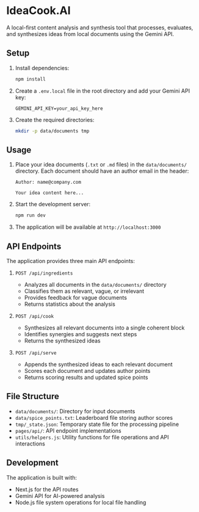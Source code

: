 # IdeaCook.AI

A local-first content analysis and synthesis tool that processes, evaluates, and synthesizes ideas from local documents using the Gemini API.

## Setup

1. Install dependencies:
   ```bash
   npm install
   ```

2. Create a `.env.local` file in the root directory and add your Gemini API key:
   ```
   GEMINI_API_KEY=your_api_key_here
   ```

3. Create the required directories:
   ```bash
   mkdir -p data/documents tmp
   ```

## Usage

1. Place your idea documents (`.txt` or `.md` files) in the `data/documents/` directory. Each document should have an author email in the header:
   ```
   Author: name@company.com
   
   Your idea content here...
   ```

2. Start the development server:
   ```bash
   npm run dev
   ```

3. The application will be available at `http://localhost:3000`

## API Endpoints

The application provides three main API endpoints:

1. `POST /api/ingredients`
   - Analyzes all documents in the `data/documents/` directory
   - Classifies them as relevant, vague, or irrelevant
   - Provides feedback for vague documents
   - Returns statistics about the analysis

2. `POST /api/cook`
   - Synthesizes all relevant documents into a single coherent block
   - Identifies synergies and suggests next steps
   - Returns the synthesized ideas

3. `POST /api/serve`
   - Appends the synthesized ideas to each relevant document
   - Scores each document and updates author points
   - Returns scoring results and updated spice points

## File Structure

- `data/documents/`: Directory for input documents
- `data/spice_points.txt`: Leaderboard file storing author scores
- `tmp/_state.json`: Temporary state file for the processing pipeline
- `pages/api/`: API endpoint implementations
- `utils/helpers.js`: Utility functions for file operations and API interactions

## Development

The application is built with:
- Next.js for the API routes
- Gemini API for AI-powered analysis
- Node.js file system operations for local file handling 
